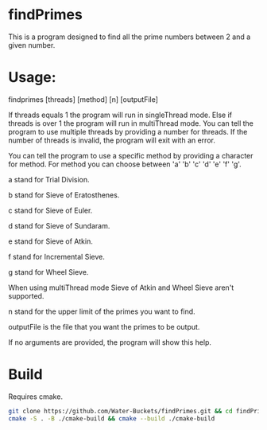 # findPrimes
This is a program designed to find all the prime numbers between 2 and a given number.

# Usage: 
findprimes [threads] [method] [n] [outputFile]

If threads equals 1 the program will run in singleThread mode.
Else if threads is over 1 the program will run in multiThread mode.
You can tell the program to use multiple threads by providing a number for threads.
If the number of threads is invalid, the program will exit with an error.

You can tell the program to use a specific method by providing a character for method.
For method you can choose between 'a' 'b' 'c' 'd' 'e' 'f' 'g'.

a stand for Trial Division.

b stand for Sieve of Eratosthenes.

c stand for Sieve of Euler.

d stand for Sieve of Sundaram.

e stand for Sieve of Atkin.

f stand for Incremental Sieve.

g stand for Wheel Sieve.

When using multiThread mode Sieve of Atkin and Wheel Sieve aren't supported.

n stand for the upper limit of the primes you want to find.

outputFile is the file that you want the primes to be output.

If no arguments are provided, the program will show this help.

# Build
Requires cmake.
````bash
git clone https://github.com/Water-Buckets/findPrimes.git && cd findPrimes
cmake -S . -B ./cmake-build && cmake --build ./cmake-build
````
